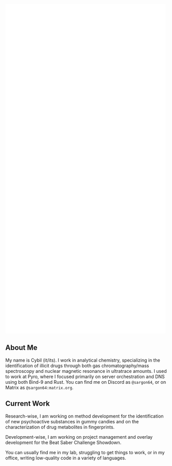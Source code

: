 ![Metrics](/github-metrics.svg)

## About Me

My name is Cybil (it/its). I work in analytical chemistry, specializing in the identification of illicit drugs through both gas chromatography/mass spectroscopy and nuclear magnetic resonance in ultratrace amounts. I used to work at Pyro, where I focused primarily on server orchestration and DNS using both Bind-9 and Rust. You can find me on Discord as `@sargon64`, or on Matrix as `@sargon64:matrix.org`.

## Current Work

Research-wise, I am working on method development for the identification of new psychoactive substances in gummy candies and on the characterization of drug metabolites in fingerprints.

Development-wise, I am working on project management and overlay development for the Beat Saber Challenge Showdown. 

You can usually find me in my lab, struggling to get things to work, or in my office, writing low-quality code in a variety of languages.
